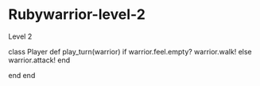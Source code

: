 Rubywarrior-level-2
===================

Level 2

class Player
  def play_turn(warrior)
    if warrior.feel.empty? 
      warrior.walk!
    else
      warrior.attack!
    end
 
  end
end
